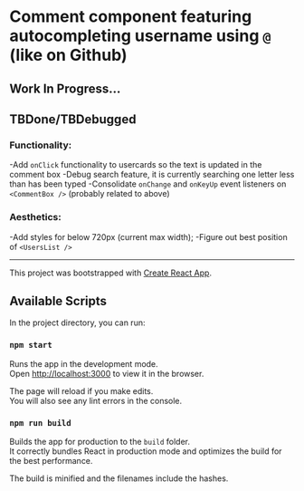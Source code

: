 # Comment component featuring autocompleting username using `@` (like on Github)
## Work In Progress...

## TBDone/TBDebugged
### Functionality:
-Add `onClick` functionality to usercards so the text is updated in the comment box
-Debug search feature, it is currently searching one letter less than has been typed
-Consolidate `onChange` and `onKeyUp` event listeners on `<CommentBox />` (probably related to above)

### Aesthetics:
-Add styles for below 720px (current max width);
-Figure out best position of `<UsersList />`

---
This project was bootstrapped with [Create React App](https://github.com/facebook/create-react-app).

## Available Scripts

In the project directory, you can run:

### `npm start`

Runs the app in the development mode.<br>
Open [http://localhost:3000](http://localhost:3000) to view it in the browser.

The page will reload if you make edits.<br>
You will also see any lint errors in the console.

### `npm run build`

Builds the app for production to the `build` folder.<br>
It correctly bundles React in production mode and optimizes the build for the best performance.

The build is minified and the filenames include the hashes.